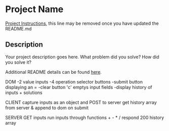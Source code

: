 # Project Name

[Project Instructions](./INSTRUCTIONS.md), this line may be removed once you have updated the README.md

## Description

Your project description goes here. What problem did you solve? How did you solve it?

Additional README details can be found [here](https://github.com/PrimeAcademy/readme-template/blob/master/README.md).


DOM
-2 value inputs
-4 operation selector buttons
-submit button displaying an =
-clear button 'c' emptys input fields
-display history of inputs + solutions

CLIENT
capture inputs as an object and POST to server
get history array from server & append to dom on submit


SERVER
GET inputs
run inputs through functions + - * /
respond 200
history array